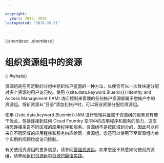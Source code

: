 ```yaml
---

copyright:
  years: 2017, 2018
lastupdated: "2018-05-31"

---
```


{:shortdesc: .shortdesc}

# 组织资源组中的资源
{: #whatis}

资源组是在可定制的分组中组织帐户[资源](/docs/resources/acct_resources.html#resource)的一种方法，以便您可以一次性快速分配对多个资源的用户访问权。使用 {{site.data.keyword.Bluemix}} Identity and Access Management (IAM) 访问控制来管理的任何帐户资源都属于您帐户中的资源组。将新资源从“目录”添加到帐户时，可以将该资源分配给资源组。

使用 {{site.data.keyword.Bluemix}} IAM 进行管理并且属于资源组的服务具有若干优点，包括连接到任何 Cloud Foundry 空间中的应用程序和服务的能力，这支持您连接来自不同区域的应用程序和服务。资源组不是按区域划分的，因此可以将来自不同区域的应用程序和服务供应给同一资源组。您还可以使用下至资源组内单个实例的细颗粒度访问控制。

有关使用资源组的更多信息，请参阅[管理资源组](/docs/resources/resourcegroups.html)。如果您还不熟悉如何使用资源组，请参阅[组织资源组中资源的最佳实践](/docs/resources/bestpractice_rgs.html#bp_resourcegroups)。
